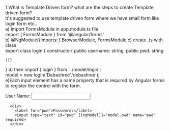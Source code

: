 1.What is Template Driven form? what are the steps to create Template driven form?                          
It's suggested to use template driven form where we have small form like login form etc..               
a) Import FormsModule in app.module.ts file             
import { FormsModule }   from '@angular/forms'  
b) @NgModule({imports: [ BrowserModule, FormsModule 
c) create .ts with class   
export class login {
    constructor(
        public username: string,
        public pwd: string

    ){}
}
d) then import { login } from '../model/login';  
model = new login('Debashree','debashree');   
e)Each input element has a name property that is required by Angular forms to register the control with the form.
<form #heroForm="ngForm">
<div>
        <label for="name">User Name:</label>
        <input type="text" id="uname" [(ngModel)]="model.username" name="username" required>
      </div>

      <div>
        <label for="pwd">Password:</label>
        <input type="text" id="pwd" [(ngModel)]="model.pwd" name="pwd" required>
      </div>


